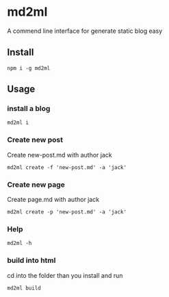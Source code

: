 # md2ml
A commend line interface for generate static blog easy
## Install
```text
npm i -g md2ml
```
## Usage

### install a blog

```text
md2ml i
```

### Create new post

Create new-post.md with author jack

```text
md2ml create -f 'new-post.md' -a 'jack'
```

### Create new page

Create page.md with author jack

```text
md2ml create -p 'new-post.md' -a 'jack'
```

### Help

```text
md2ml -h
```

### build into html

cd into the folder than you install and run

```text
md2ml build
```
